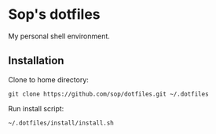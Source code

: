 # Sop's dotfiles
My personal shell environment.

## Installation
Clone to home directory:

    git clone https://github.com/sop/dotfiles.git ~/.dotfiles

Run install script:

    ~/.dotfiles/install/install.sh

